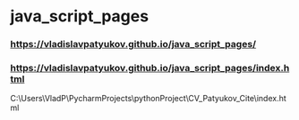 # java_script_pages

### https://vladislavpatyukov.github.io/java_script_pages/

### https://vladislavpatyukov.github.io/java_script_pages/index.html

C:\Users\VladP\PycharmProjects\pythonProject\CV_Patyukov_Cite\index.html
